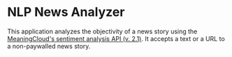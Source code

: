# NLP News Analyzer

This application analyzes the objectivity of a news story using the [MeaningCloud's sentiment analysis API (v. 2.1)](https://www.meaningcloud.com/developer/sentiment-analysis/doc/2.1). It accepts a text or a URL to a non-paywalled news story.
